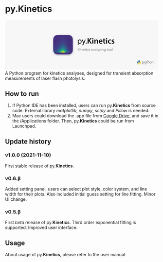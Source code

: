 # py.Kinetics
![](/assets/pyKinetics_wide.png)
A Python program for kinetics analyses, designed for transient absorption measurements of laser flash photolysis.

## How to run
1. If Python IDE has been installed, users can run py.**Kinetics** from source code. External library *matplotlib*, *numpy*, *scipy* and *Pillow* is needed.
2. Mac users could download the .app file from [Google Drive](https://drive.google.com/file/d/1Xog0z_sVIo2iDa9iQV3b-HGQ-FvKBPe7/view?usp=sharing), and save it in the /Applications folder. Then, py.**Kinetics** could be run from Launchpad.

## Update history
### v1.0.0 (2021-11-10)
First stable release of py.**Kinetics**.

### v0.6.β
Added setting panel, users can select plot style, color system, and line width for their plots. Also included initial
guess setting for line fitting. Minor UI change.

### v0.5.β
First *beta* release of py.**Kinetics**. Third order exponential fitting is supported. Improved user interface.

## Usage
About usage of py.**Kinetics**, please refer to the user manual.

